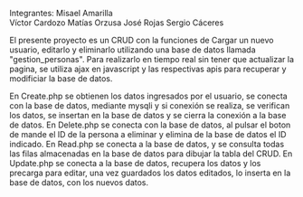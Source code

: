 Integrantes:
Misael Amarilla<br>
Víctor Cardozo
Matías Orzusa
José Rojas
Sergio Cáceres

El presente proyecto es un CRUD con la funciones de Cargar un nuevo usuario, editarlo y eliminarlo utilizando una base de datos llamada "gestion_personas".
Para realizarlo en tiempo real sin tener que actualizar la pagina, se utiliza ajax en javascript y las respectivas apis para recuperar y modificiar la base de datos.

En Create.php se obtienen los datos ingresados por el usuario, se conecta con la base de datos, mediante mysqli y si conexión se realiza, se verifican los datos, se insertan en la base de datos y se cierra la conexión a la base de datos.
En Delete.php se conecta con la base de datos, al pulsar el boton de mande el ID de la persona a eliminar y elimina de la base de datos el ID indicado.
En Read.php se conecta a la base de datos, y se consulta todas las filas almacenadas en la base de datos para dibujar la tabla del CRUD.
En Update.php se conecta a la base de datos, recupera los datos y los precarga para editar, una vez guardados los datos editados, lo inserta en la base de datos, con los nuevos datos.
